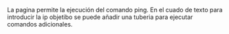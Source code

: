 La pagina permite la ejecución del comando ping.
En el cuado de texto para introducir la ip objetibo se puede añadir una tuberia para ejecutar comandos adicionales.
